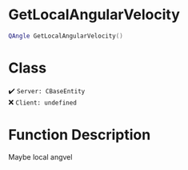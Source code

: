 # GetLocalAngularVelocity
```lua
QAngle GetLocalAngularVelocity()
```
# Class
✔️ `Server: CBaseEntity`  
❌ `Client: undefined`  

# Function Description
Maybe local angvel
